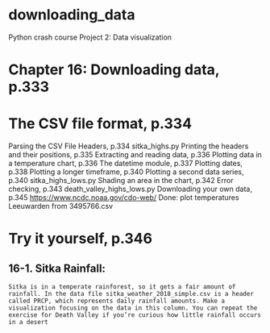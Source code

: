 # downloading_data

Python crash course
Project 2: Data visualization

# Chapter 16: Downloading data, p.333

# The CSV file format, p.334
Parsing the CSV File Headers, p.334
    sitka_highs.py
Printing the headers and their positions, p.335
Extracting and reading data, p.336
Plotting data in a temperature chart, p.336
The datetime module, p.337
Plotting dates, p.338
Plotting a longer timeframe, p.340
Plotting a second data series, p.340
    sitka_highs_lows.py
Shading an area in the chart, p.342
Error checking, p.343
    death_valley_highs_lows.py
Downloading your own data, p.345
    https://www.ncdc.noaa.gov/cdo-web/
    Done: plot temperatures Leeuwarden from 3495766.csv


# Try it yourself, p.346

## 16-1. Sitka Rainfall: 
    Sitka is in a temperate rainforest, so it gets a fair amount of rainfall. In the data file sitka_weather_2018_simple.csv is a header called PRCP, which represents daily rainfall amounts. Make a visualization focusing on the data in this column. You can repeat the exercise for Death Valley if you’re curious how little rainfall occurs in a desert

## 